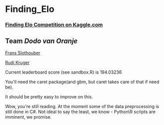Finding_Elo
===========

### [Finding Elo Competition on Kaggle.com](http://www.kaggle.com/c/finding-elo)

## Team _Dodo van Oranje_
[Frans Slothouber](http://www.kaggle.com/users/46833/frans-slothouber)

[Rudi Kruger](http://www.kaggle.com/users/54720/rudi-kruger)


Current leaderboard score (see sandbox.R) is 194.03236

You'll need the caret package(and gbm, but caret takes care of that if need be).

It should be pretty easy to improve on this.

Wow, you're still reading. At the moment some of the data preprocessing is still done in C#.
Not ideal to say the least, we know - Python\R scripts are imminent, we promise.



